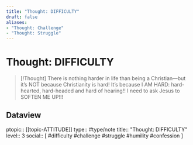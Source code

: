 ```yaml
---
title: "Thought: DIFFICULTY"
draft: false
aliases:
- "Thought: Challenge"
- "Thought: Struggle"
---
```

# Thought: DIFFICULTY
> [!Thought]
> There is nothing harder in life than being a Christian—but it’s NOT because Christianity is hard!
> It’s because I AM HARD: hard-hearted, hard-headed and hard of hearing!! 
> I need to ask Jesus to SOFTEN ME UP!!!

## Dataview
ptopic:: [[topic-ATTITUDE]]
type:: #type/note
title:: "Thought: DIFFICULTY"
level:: 3
social:: [ #difficulty #challenge #struggle #humility #confession ]
